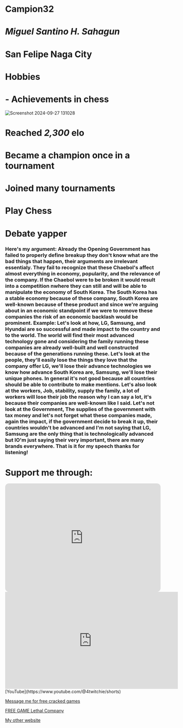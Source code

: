 # Campion32
# *Miguel Santino H. Sahagun*
# San Felipe Naga City

# Hobbies
# - Achievements in chess
![Screenshot 2024-09-27 131028](https://github.com/user-attachments/assets/ae79a708-c5df-496e-bb6d-a7c0eb640e08)

# Reached *2,300* elo
# Became a champion once in a tournament
# Joined many tournaments
# Play Chess
# Debate yapper
### Here's my argument: Already the Opening Government has failed to properly define breakup they don't know what are the bad things that happen, their arguments are irrelevant essentialy. They fail  to recognize that these Chaebol's affect almost everything in economy, popularity, and the relevance of the company. If the Chaebol were to be broken it would result into a competition nwhere they can still and will be able to manipulate the economy of South Korea. The South Korea has a stable economy because of these company, South Korea are well-known because of these product and since we're arguing about in an economic standpoint if we were to remove these companies the risk of an economic backlash would be prominent. Example: Let's look at how, LG, Samsung, and Hyundai are so successful and made impact to the country and to the world. The world will find their most advanced technology gone and considering the family running these companies are already well-built and well constructed because of the generations running these. Let's look at the people, they'll easily lose the things they love that the company offer LG, we'll lose their advance technologies we know how advance South Korea are, Samsung, we'll lose their unique phones. In general it's not good because all countries should be able to contribute to make mentions. Let's also look at the workers, Job, stability, supply the family, a lot of workers will lose their job the reason why I can say a lot, it's because their companies are well-known like I said. Let's not look at the Government, The supplies of the government with tax money and let's not forget what these companies made, again the impact, if the government decide to break it up, their countries wouldn't be advanced and I'm not saying that LG, Samsung are the only thing that is technologically advanced but IO'm just saying their very important, there are many brands everywhere. That is it for my speech thanks for listening!                                                                                                                                                                                                                                                                                                                                                                                                                                                                                                                                                                                                                                                                                                                                                                                                                                                                                                                                                                                                                                                                                                                                                                                                                                                                
# Support me through:

<iframe style="border-radius:12px" src="https://open.spotify.com/embed/artist/4RUVfV9lAHcnhU1GW3r46X?utm_source=generator" width="100%" height="352" frameBorder="0" allowfullscreen="" allow="autoplay; clipboard-write; encrypted-media; fullscreen; picture-in-picture" loading="lazy"></iframe>
<iframe width="560" height="315" src="https://www.youtube.com/embed/PJronfQLvA4?si=VMYxNaDgSfFgroEC" title="YouTube video player" frameborder="0" allow="accelerometer; autoplay; clipboard-write; encrypted-media; gyroscope; picture-in-picture; web-share" referrerpolicy="strict-origin-when-cross-origin" allowfullscreen></iframe>
[YouTube](https://www.youtube.com/@4twitchie/shorts)

[Message me for free cracked games](https://www.facebook.com/)

[FREE GAME Lethal Company](https://drive.google.com/file/d/1_W40mRsgEBAtJdCprqtufPXQlionz9eE/view?usp=drive_link)

[My other website](https://campion32.my.canva.site/)
